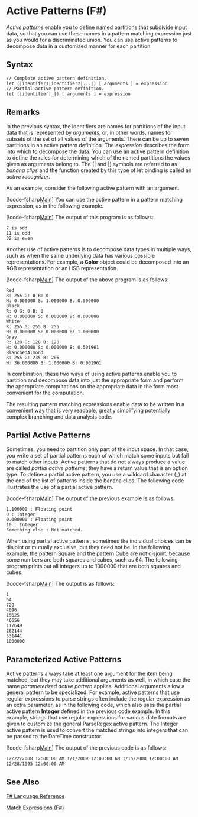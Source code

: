 # Active Patterns (F#)

*Active patterns* enable you to define named partitions that subdivide input data, so that you can use these names in a pattern matching expression just as you would for a discriminated union. You can use active patterns to decompose data in a customized manner for each partition.


## Syntax

```
// Complete active pattern definition.
let (|identifer1|identifier2|...|) [ arguments ] = expression
// Partial active pattern definition.
let (|identifier|_|) [ arguments ] = expression
```

## Remarks
In the previous syntax, the identifiers are names for partitions of the input data that is represented by *arguments*, or, in other words, names for subsets of the set of all values of the arguments. There can be up to seven partitions in an active pattern definition. The *expression* describes the form into which to decompose the data. You can use an active pattern definition to define the rules for determining which of the named partitions the values given as arguments belong to. The (| and |) symbols are referred to as *banana clips* and the function created by this type of let binding is called an *active recognizer*.

As an example, consider the following active pattern with an argument.

[!code-fsharp[Main](snippets/fslangref2/snippet5001.fs)]
    You can use the active pattern in a pattern matching expression, as in the following example.

[!code-fsharp[Main](snippets/fslangref2/snippet5002.fs)]
    The output of this program is as follows:


```
7 is odd
11 is odd
32 is even
```
Another use of active patterns is to decompose data types in multiple ways, such as when the same underlying data has various possible representations. For example, a **Color** object could be decomposed into an RGB representation or an HSB representation.

[!code-fsharp[Main](snippets/fslangref2/snippet5003.fs)]
    The output of the above program is as follows:


```
Red
R: 255 G: 0 B: 0
H: 0.000000 S: 1.000000 B: 0.500000
Black
R: 0 G: 0 B: 0
H: 0.000000 S: 0.000000 B: 0.000000
White
R: 255 G: 255 B: 255
H: 0.000000 S: 0.000000 B: 1.000000
Gray
R: 128 G: 128 B: 128
H: 0.000000 S: 0.000000 B: 0.501961
BlanchedAlmond
R: 255 G: 235 B: 205
H: 36.000000 S: 1.000000 B: 0.901961
```
In combination, these two ways of using active patterns enable you to partition and decompose data into just the appropriate form and perform the appropriate computations on the appropriate data in the form most convenient for the computation.

The resulting pattern matching expressions enable data to be written in a convenient way that is very readable, greatly simplifying potentially complex branching and data analysis code.


## Partial Active Patterns
Sometimes, you need to partition only part of the input space. In that case, you write a set of partial patterns each of which match some inputs but fail to match other inputs. Active patterns that do not always produce a value are called *partial active patterns*; they have a return value that is an option type. To define a partial active pattern, you use a wildcard character (_) at the end of the list of patterns inside the banana clips. The following code illustrates the use of a partial active pattern.

[!code-fsharp[Main](snippets/fslangref2/snippet5004.fs)]
    The output of the previous example is as follows:


```
1.100000 : Floating point
0 : Integer
0.000000 : Floating point
10 : Integer
Something else : Not matched.
```
When using partial active patterns, sometimes the individual choices can be disjoint or mutually exclusive, but they need not be. In the following example, the pattern Square and the pattern Cube are not disjoint, because some numbers are both squares and cubes, such as 64. The following program prints out all integers up to 1000000 that are both squares and cubes.

[!code-fsharp[Main](snippets/fslangref2/snippet5005.fs)]
    The output is as follows:


```
1
64
729
4096
15625
46656
117649
262144
531441
1000000
```

## Parameterized Active Patterns
Active patterns always take at least one argument for the item being matched, but they may take additional arguments as well, in which case the name *parameterized active pattern* applies. Additional arguments allow a general pattern to be specialized. For example, active patterns that use regular expressions to parse strings often include the regular expression as an extra parameter, as in the following code, which also uses the partial active pattern **Integer** defined in the previous code example. In this example, strings that use regular expressions for various date formats are given to customize the general ParseRegex active pattern. The Integer active pattern is used to convert the matched strings into integers that can be passed to the DateTime constructor.

[!code-fsharp[Main](snippets/fslangref2/snippet5006.fs)]
    The output of the previous code is as follows:


```
12/22/2008 12:00:00 AM 1/1/2009 12:00:00 AM 1/15/2008 12:00:00 AM 12/28/1995 12:00:00 AM
```

## See Also
[F&#35; Language Reference](FSharp+Language+Reference.md)

[Match Expressions &#40;F&#35;&#41;](Match+Expressions+%28FSharp%29.md)


